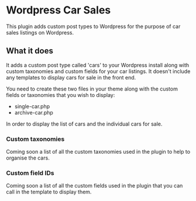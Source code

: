 # Wordpress Car Sales
This plugin adds custom post types to Wordpress for the purpose of car sales listings on Wordpress.

## What it does
It adds a custom post type called 'cars' to your Wordpress install along with custom taxonomies and custom fields for your car listings. It doesn't include any templates to display cars for sale in the front end. 

You need to create these two files in your theme along with the custom fields or taxonomies that you wish to display:

- single-car.php
- archive-car.php

In order to display the list of cars and the individual cars for sale.

### Custom taxonomies

Coming soon a list of all the custom taxonomies used in the plugin to help to organise the cars.

### Custom field IDs

Coming soon a list of all the custom fields used in the plugin that you can call in the template to display them.

